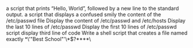 a script that prints “Hello, World”, followed by a new line to the standard output.
 a script that displays a confused smily 
 the content of the /etc/passwd file
Display the content of /etc/passwd and /etc/hosts
Display the last 10 lines of /etc/passwd
Display the first 10 lines of /etc/passwd
script display third line of code
Write a shell script that creates a file named exactly \*\\'"Best School"\'\\*$\?\*\*\*\*\
